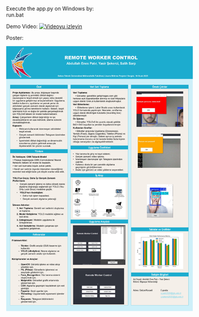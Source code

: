 Execute the app.py on Windows by:<br>
run.bat<br>

Demo Video:
[![Videoyu izleyin](https://www.shutterstock.com/image-illustration/website-business-internet-web-concept-260nw-273199190.jpg)](https://www.youtube.com/watch?v=O9Q77JRDaxQ)


Poster:

![screenshot](poster.jpg)


